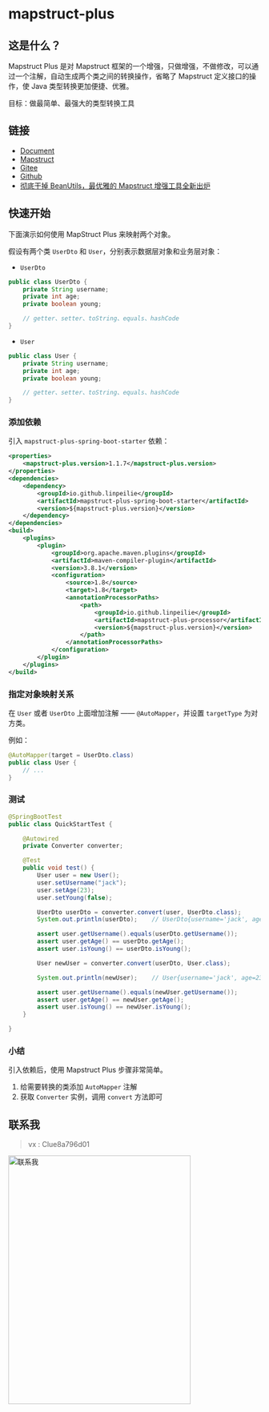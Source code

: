 # mapstruct-plus

## 这是什么？

Mapstruct Plus 是对 Mapstruct 框架的一个增强，只做增强，不做修改，可以通过一个注解，自动生成两个类之间的转换操作，省略了 Mapstruct 定义接口的操作，使 Java 类型转换更加便捷、优雅。

目标：做最简单、最强大的类型转换工具

## 链接

- [Document](https://mapstruct.plus)
- [Mapstruct](https://mapstruct.org)
- [Gitee](https://gitee.com/linpeilie/mapstruct-plus)
- [Github](https://github.com/linpeilie/mapstruct-plus)
- [彻底干掉 BeanUtils，最优雅的 Mapstruct 增强工具全新出炉](https://juejin.cn/post/7204307381688909882)

## 快速开始

下面演示如何使用 MapStruct Plus 来映射两个对象。

假设有两个类 `UserDto` 和 `User`，分别表示数据层对象和业务层对象：

- `UserDto`

```java
public class UserDto {
    private String username;
    private int age;
    private boolean young;

    // getter、setter、toString、equals、hashCode
}
```

- `User`

```java
public class User {
    private String username;
    private int age;
    private boolean young;

    // getter、setter、toString、equals、hashCode
}
```

### 添加依赖

引入 `mapstruct-plus-spring-boot-starter` 依赖：

```xml
<properties>
    <mapstruct-plus.version>1.1.7</mapstruct-plus.version>
</properties>
<dependencies>
    <dependency>
        <groupId>io.github.linpeilie</groupId>
        <artifactId>mapstruct-plus-spring-boot-starter</artifactId>
        <version>${mapstruct-plus.version}</version>
    </dependency>
</dependencies>
<build>
    <plugins>
        <plugin>
            <groupId>org.apache.maven.plugins</groupId>
            <artifactId>maven-compiler-plugin</artifactId>
            <version>3.8.1</version>
            <configuration>
                <source>1.8</source>
                <target>1.8</target>
                <annotationProcessorPaths>
                    <path>
                        <groupId>io.github.linpeilie</groupId>
                        <artifactId>mapstruct-plus-processor</artifactId>
                        <version>${mapstruct-plus.version}</version>
                    </path>
                </annotationProcessorPaths>
            </configuration>
        </plugin>
    </plugins>
</build>
```

### 指定对象映射关系

在 `User` 或者 `UserDto` 上面增加注解 —— `@AutoMapper`，并设置 `targetType` 为对方类。

例如：

```java
@AutoMapper(target = UserDto.class)
public class User {
    // ...
}
```

### 测试

```java
@SpringBootTest
public class QuickStartTest {

    @Autowired
    private Converter converter;

    @Test
    public void test() {
        User user = new User();
        user.setUsername("jack");
        user.setAge(23);
        user.setYoung(false);

        UserDto userDto = converter.convert(user, UserDto.class);
        System.out.println(userDto);    // UserDto{username='jack', age=23, young=false}

        assert user.getUsername().equals(userDto.getUsername());
        assert user.getAge() == userDto.getAge();
        assert user.isYoung() == userDto.isYoung();

        User newUser = converter.convert(userDto, User.class);

        System.out.println(newUser);    // User{username='jack', age=23, young=false}

        assert user.getUsername().equals(newUser.getUsername());
        assert user.getAge() == newUser.getAge();
        assert user.isYoung() == newUser.isYoung();
    }

}
```

### 小结

引入依赖后，使用 Mapstruct Plus 步骤非常简单。

1. 给需要转换的类添加 `AutoMapper` 注解
2. 获取 `Converter` 实例，调用 `convert` 方法即可

## 联系我

> vx : Clue8a796d01

<img src="https://raw.githubusercontent.com/linpeilie/mapstruct-plus/main/assets/contact-me.jpeg" alt="联系我" width="364" height="497" />